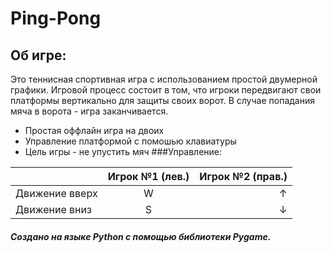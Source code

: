 # Ping-Pong

## Об игре:

  Это теннисная спортивная игра с использованием простой двумерной графики. Игровой процесс состоит в том, что игроки передвигают свои платформы вертикально для защиты своих ворот. В случае попадания мяча в ворота - игра заканчивается.

 * Простая оффлайн игра на двоих
 * Управление платформой с помошью клавиатуры
 * Цель игры - не упустить мяч
###Управление:

|                | Игрок №1 (лев.)    | Игрок №2 (прав.) |
| -------------- |:------------------:| ----------------:|
| Движение вверх | W                  | ↑                |
| Движение вниз  | S                  | ↓                |


##### Создано на языке Python с помощью библиотеки Pygame.
